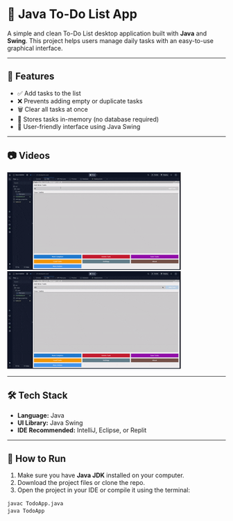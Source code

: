 # 📝 Java To-Do List App

A simple and clean To-Do List desktop application built with **Java** and **Swing**. This project helps users manage daily tasks with an easy-to-use graphical interface.

---

## 📌 Features

- ✅ Add tasks to the list  
- ❌ Prevents adding empty or duplicate tasks  
- 🗑️ Clear all tasks at once  
- 💾 Stores tasks in-memory (no database required)  
- 🎨 User-friendly interface using Java Swing  

---

## 📷 Videos

![](readme-gif/javatodolist1.gif)
![](readme-gif/javatodolist2.gif)

---

## 🛠️ Tech Stack

- **Language:** Java  
- **UI Library:** Java Swing  
- **IDE Recommended:** IntelliJ, Eclipse, or Replit  

---

## 🚀 How to Run

1. Make sure you have **Java JDK** installed on your computer.
2. Download the project files or clone the repo.
3. Open the project in your IDE or compile it using the terminal:

```bash
javac TodoApp.java
java TodoApp
